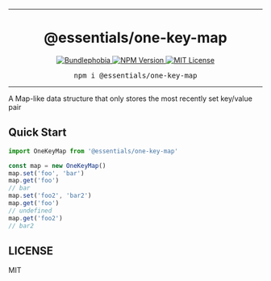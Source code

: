 <hr>
<div align="center">
  <h1 align="center">
    @essentials/one-key-map
  </h1>
</div>

<p align="center">
  <a href="https://bundlephobia.com/result?p=@essentials/one-key-map">
    <img alt="Bundlephobia" src="https://img.shields.io/bundlephobia/minzip/@essentials/one-key-map?style=for-the-badge&labelColor=24292e">
  </a>
  <a aria-label="NPM version" href="https://www.npmjs.com/package/@essentials/one-key-map">
    <img alt="NPM Version" src="https://img.shields.io/npm/v/@essentials/one-key-map?style=for-the-badge&labelColor=24292e">
  </a>
  <a aria-label="License" href="https://jaredlunde.mit-license.org/">
    <img alt="MIT License" src="https://img.shields.io/npm/l/@essentials/one-key-map?style=for-the-badge&labelColor=24292e">
  </a>
</p>

<pre align="center">npm i @essentials/one-key-map</pre>
<hr>

A Map-like data structure that only stores the most recently set key/value pair

## Quick Start

```js
import OneKeyMap from '@essentials/one-key-map'

const map = new OneKeyMap()
map.set('foo', 'bar')
map.get('foo')
// bar
map.set('foo2', 'bar2')
map.get('foo')
// undefined
map.get('foo2')
// bar2
```

## LICENSE

MIT
